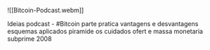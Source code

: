 ![[Bitcoin-Podcast.webm]]

Ideias podcast - #Bitcoin
	parte pratica
	vantagens e desvantagens
	esquemas aplicados
		piramide
		os cuidados
	ofert e massa monetaria
		subprime 2008